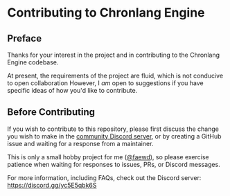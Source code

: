 # Contributing to Chronlang Engine

## Preface
Thanks for your interest in the project and in contributing to the Chronlang Engine codebase.

At present, the requirements of the project are fluid, which is not conducive to open collaboration
However, I _am_ open to suggestions if you have specific ideas of how you'd like to contribute.

## Before Contributing
If you wish to contribute to this repository, please first discuss the change you wish to make in
the [community Discord server](https://discord.gg/yc5E5qbk6S), or by creating a GitHub issue and
waiting for a response from a maintainer.

This is only a small hobby project for me ([@faewd](https://github.com/faewd)), so please exercise
patience when waiting for responses to issues, PRs, or Discord messages.

For more information, including FAQs, check out the Discord server: https://discord.gg/yc5E5qbk6S